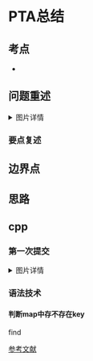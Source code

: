 # PTA总结
## 考点
+ 


## 问题重述
<details><summary>图片详情</summary><img src="https://raw.githubusercontent.com/ednow/cloudimg/main/githubio/20210902140548.png" alt="找不到图片(Image not found)" onerror="this.onerror=null;this.src='https://gitee.com/ednow/cloudimg/raw/main/githubio/20210902140548.png';" /></details>


### 要点复述

## 边界点

## 思路

## cpp

### 第一次提交
<details><summary>图片详情</summary><img src="https://raw.githubusercontent.com/ednow/cloudimg/main/githubio/20210902150714.png" alt="找不到图片(Image not found)" onerror="this.onerror=null;this.src='https://gitee.com/ednow/cloudimg/raw/main/githubio/20210902150714.png';" /></details>


### 语法技术
#### 判断map中存不存在key
find

[参考文献](https://stackoverflow.com/questions/1939953/how-to-find-if-a-given-key-exists-in-a-c-stdmap)

